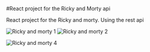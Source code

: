 #React project for the Ricky and Morty api

React project for the Ricky and morty.
Using the rest api

![Ricky and morty 1](https://github.com/user-attachments/assets/358d1a45-a1e0-4c13-8271-ef6d0e1a5a34)
![Ricky and morty 2](https://github.com/user-attachments/assets/3f90e224-743e-452c-9f96-dd14b5552c15)

![Ricky and morty 4](https://github.com/user-attachments/assets/2f6f8016-b58a-43d0-bab4-42bbf069220b)
